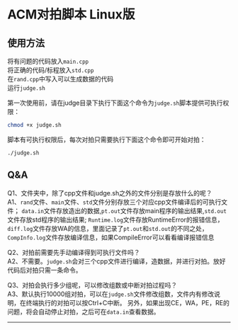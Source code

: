 # ACM对拍脚本 Linux版

## 使用方法
将有问题的代码放入`main.cpp`  
将正确的代码/标程放入`std.cpp`  
在`rand.cpp`中写入可以生成数据的代码   
运行`judge.sh`

第一次使用前，请在judge目录下执行下面这个命令为`judge.sh`脚本提供可执行权限：  
```bash
chmod +x judge.sh
```

脚本有可执行权限后，每次对拍只需要执行下面这个命令即可开始对拍：  
```bash
./judge.sh
```
## Q&A
Q1、文件夹中，除了cpp文件和judge.sh之外的文件分别是存放什么的呢？  
A1、`rand`文件、`main`文件、`std`文件分别存放三个对应cpp文件编译后的可执行文件；
`data.in`文件存放造出的数据,`pt.out`文件存放main程序的输出结果,`std.out`文件存放std程序的输出结果;
`Runtime.log`文件存放RuntimeError的报错信息，`diff.log`文件存放WA的信息，里面记录了`pt.out`和`std.out`的不同之处，
`CompInfo.log`文件存放编译信息，如果CompileError可以看看编译报错信息  

Q2、对拍前需要先手动编译得到可执行文件吗？  
A2、不需要。`judge.sh`会对三个cpp文件进行编译，造数据，并进行对拍。放好代码后对拍只需一条命令。  

Q3、对拍会执行多少组呢，可以修改组数或中断对拍过程吗？  
A3、默认执行10000组对拍，可以在`judge.sh`文件修改组数，文件内有修改说明，在终端执行的对拍可以按Ctrl+C中断。
另外，如果出现CE，WA，PE，RE的问题，将会自动停止对拍，之后可在`data.in`查看数据。  


---


